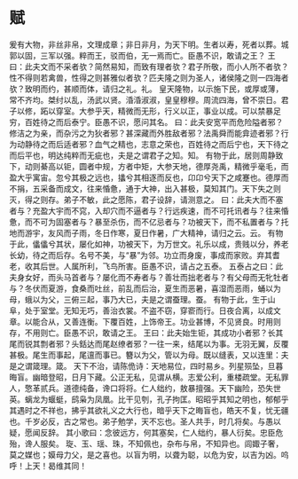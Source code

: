 # 赋
爰有大物，非丝非帛，文理成章；非日非月，为天下明。生者以寿，死者以葬。城郭以固，三军以强。粹而王，驳而伯，无一焉而亡。臣愚不识，敢请之王？
王曰：此夫文而不采者欤？简然易知，而致有理者欤？君子所敬，而小人所不者欤？性不得则若禽兽，性得之则甚雅似者欤？匹夫隆之则为圣人，诸侯隆之则一四海者欤？致明而约，甚顺而体，请归之礼。礼。
皇天隆物，以示施下民，或厚或薄，常不齐均。桀纣以乱，汤武以贤。涽涽淑淑，皇皇穆穆。周流四海，曾不崇日。君子以修，跖以穿室。大参乎天，精微而无形，行义以正，事业以成。可以禁暴足穷，百姓待之而后泰宁。臣愚不识，愿问其名。
曰：此夫安宽平而危险隘者邪？修洁之为亲，而杂污之为狄者邪？甚深藏而外胜敌者邪？法禹舜而能弇迹者邪？行为动静待之而后适者邪？血气之精也，志意之荣也，百姓待之而后宁也，天下待之而后平也，明达纯粹而无疵也，夫是之谓君子之知。知。
有物于此，居则周静致下，动则綦高以钜，圆者中规，方者中矩，大参天地，德厚尧禹，精微乎毫毛，而盈大乎寓宙。忽兮其极之远也，攭兮其相逐而反也，卬卬兮天下之咸蹇也。德厚而不捐，五采备而成文，往来惛惫，通于大神，出入甚极，莫知其门。天下失之则灭，得之则存。弟子不敏，此之愿陈，君子设辞，请测意之。
曰：此夫大而不塞者与？充盈大宇而不窕，入却穴而不逼者与？行远疾速，而不可托讯者与？往来惛惫，而不可为固塞者与？暴至杀伤，而不亿忌者与？功被天下，而不私置者与？托地而游宇，友风而子雨，冬日作寒，夏日作暑，广大精神，请归之云。云。
有物于此，㒩㒩兮其状，屡化如神，功被天下，为万世文。礼乐以成，贵贱以分，养老长幼，待之而后存。名号不美，与“暴”为邻。功立而身废，事成而家败。弃其耆老，收其后世。人属所利，飞鸟所害。臣愚不识，请占之五泰。
五泰占之曰：此夫身女好，而头马首者与？屡化而不寿者与？善壮而拙老者与？有父母而无牝牡者与？冬伏而夏游，食桑而吐丝，前乱而后治，夏生而恶暑，喜湿而恶雨，蛹以为母，蛾以为父，三俯三起，事乃大已，夫是之谓蚕理。蚕。
有物于此，生于山阜，处于室堂。无知无巧，善治衣裳。不盗不窃，穿窬而行。日夜合离，以成文章。以能合从，又善连衡。下覆百姓，上饰帝王。功业甚博，不见贤良。时用则存，不用则亡。臣愚不识，敢请之王。
王曰：此夫始生钜，其成功小者邪？长其尾而锐其剽者邪？头銛达而尾赵缭者邪？一往一来，结尾以为事。无羽无翼，反覆甚极。尾生而事起，尾邅而事已。簪以为父，管以为母。既以缝表，又以连里：夫是之谓箴理。箴。
天下不治，请陈佹诗：天地易位，四时易乡。列星殒坠，旦暮晦盲。幽暗登昭，日月下藏。公正无私，见谓从横。志爱公利，重楼疏堂。无私罪人，憼革贰兵。道德纯备，谗口将将。仁人绌约，敖暴擅强。天下幽险，恐失世英。螭龙为蝘蜓，鸱枭为凤凰。比干见刳，孔子拘匡。昭昭乎其知之明也，郁郁乎其遇时之不祥也，拂乎其欲礼义之大行也，暗乎天下之晦盲也，皓天不复，忧无疆也。千岁必反，古之常也。弟子勉学，天不忘也。圣人共手，时几将矣。与愚以疑，愿闻反辞。
其小歌曰：念彼远方，何其塞矣，仁人绌约，暴人衍矣。忠臣危殆，谗人服矣。
琁、玉、瑶、珠，不知佩也，杂布与帛，不知异也。闾娵子奢，莫之媒也；嫫母力父，是之喜也。以盲为明，以聋为聪，以危为安，以吉为凶。呜呼！上天！曷维其同！
